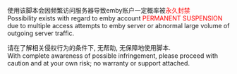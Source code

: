 使用该脚本会因频繁访问服务器导致emby账户一定概率被<span style="color:red">永久封禁</span>  
Possibility exists with regard to emby account <span style="color:red">PERMANENT SUSPENSION</span> due to multiple access attempts to emby server or abnormal large volume of outgoing server traffic.

请在了解相关侵权行为的条件下, 无帮助, 无保障地使用脚本.  
With complete awareness of possible infringement, please proceed with caution and at your own risk; no warranty or support attached. 